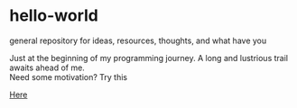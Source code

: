 # hello-world
general repository for ideas, resources, thoughts, and what have you

Just at the beginning of my programming journey. A long and lustrious trail awaits ahead of me.
<br />
Need some motivation? Try this <p><a href="https://www.youtube.com/watch?v=qztuEucrNBc" target="_blank">Here</a></p>
